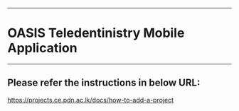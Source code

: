 ___
# OASIS Teledentinistry Mobile Application
___

## Please refer the instructions in below URL:

https://projects.ce.pdn.ac.lk/docs/how-to-add-a-project
